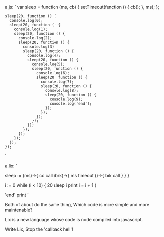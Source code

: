 a.js:
`
    var sleep = function (ms, cb) {
      setTimeout(function () {
        cb();
      }, ms);
    };

    sleep(20, function () {
      console.log(0);
      sleep(20, function () {
        console.log(1);
        sleep(20, function () {
          console.log(2);
          sleep(20, function () {
            console.log(3);
            sleep(20, function () {
              console.log(4);
              sleep(20, function () {
                console.log(5);
                sleep(20, function () {
                  console.log(6);
                  sleep(20, function () {
                    console.log(7);
                    sleep(20, function () {
                      console.log(8);
                      sleep(20, function () {
                        console.log(9);
                        console.log('end');
                      });
                    });
                  });
                });
              });
            });
          });
        });
      });
    });
`

a.lix:
`

  sleep := (ms)->{
    cc call (brk)->{
      ms timeout ()->{
        brk call
      }
    }
  }

  i := 0
  while (i < 10) {
    20 sleep
    i print
    i = i + 1
  }

  'end' print
`

Both of about do the same thing, Which code is more simple and more maintenable?

Lix is a new language whose code is node compiled into javascript. 

Write Lix, Stop the 'callback hell'!

